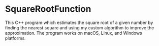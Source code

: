# SquareRootFunction
This C++ program which estimates the square root of a given number by finding the nearest square and using my custom algorithm to improve the approximation. The program works on macOS, Linux, and Windows platforms.
